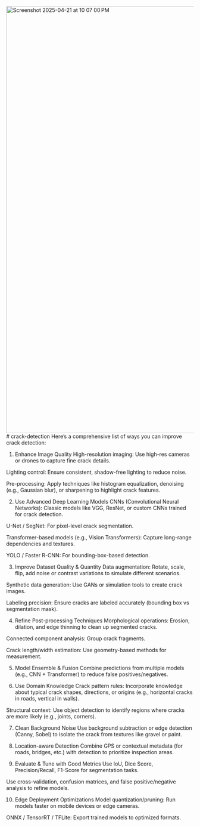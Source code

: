 
<img width="1145" alt="Screenshot 2025-04-21 at 10 07 00 PM" src="https://github.com/user-attachments/assets/a534163a-e392-4c54-b665-ba7d2b4306cf" />
# crack-detection
Here’s a comprehensive list of ways you can improve crack detection:

1. Enhance Image Quality
High-resolution imaging: Use high-res cameras or drones to capture fine crack details.

Lighting control: Ensure consistent, shadow-free lighting to reduce noise.

Pre-processing: Apply techniques like histogram equalization, denoising (e.g., Gaussian blur), or sharpening to highlight crack features.

 2. Use Advanced Deep Learning Models
CNNs (Convolutional Neural Networks): Classic models like VGG, ResNet, or custom CNNs trained for crack detection.

U-Net / SegNet: For pixel-level crack segmentation.

Transformer-based models (e.g., Vision Transformers): Capture long-range dependencies and textures.

YOLO / Faster R-CNN: For bounding-box-based detection.

 3. Improve Dataset Quality & Quantity
Data augmentation: Rotate, scale, flip, add noise or contrast variations to simulate different scenarios.

Synthetic data generation: Use GANs or simulation tools to create crack images.

Labeling precision: Ensure cracks are labeled accurately (bounding box vs segmentation mask).

 4. Refine Post-processing Techniques
Morphological operations: Erosion, dilation, and edge thinning to clean up segmented cracks.

Connected component analysis: Group crack fragments.

Crack length/width estimation: Use geometry-based methods for measurement.

 5. Model Ensemble & Fusion
Combine predictions from multiple models (e.g., CNN + Transformer) to reduce false positives/negatives.

 6. Use Domain Knowledge
Crack pattern rules: Incorporate knowledge about typical crack shapes, directions, or origins (e.g., horizontal cracks in roads, vertical in walls).

Structural context: Use object detection to identify regions where cracks are more likely (e.g., joints, corners).

 7. Clean Background Noise
Use background subtraction or edge detection (Canny, Sobel) to isolate the crack from textures like gravel or paint.

 8. Location-aware Detection
Combine GPS or contextual metadata (for roads, bridges, etc.) with detection to prioritize inspection areas.

 9. Evaluate & Tune with Good Metrics
Use IoU, Dice Score, Precision/Recall, F1-Score for segmentation tasks.

Use cross-validation, confusion matrices, and false positive/negative analysis to refine models.

10. Edge Deployment Optimizations
Model quantization/pruning: Run models faster on mobile devices or edge cameras.

ONNX / TensorRT / TFLite: Export trained models to optimized formats.
